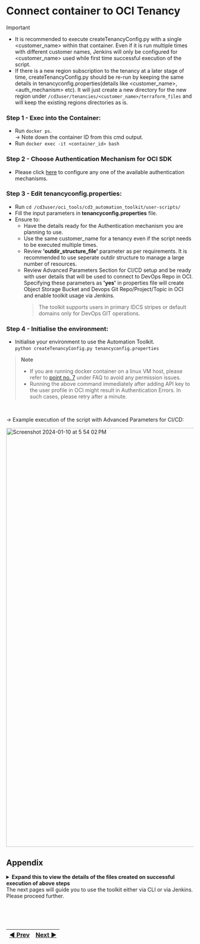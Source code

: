 # Connect container to OCI Tenancy

> [!Important]  
> * It is recommended to execute createTenancyConfig.py with a single <customer_name> within that container. Even if it is run multiple times with different customer names, Jenkins will only be configured for <customer_name> used while first time successful execution of the script.
> * If there is a new region subscription to the tenancy at a later stage of time, createTenancyConfig.py should be re-run by keeping the same details in tenancyconfig.properties(details like <customer_name>, <auth_mechanism> etc). It will just create a new directory for the new region under `/cd3user/tenancies/<customer_name>/terraform_files` and will keep the existing regions directories as is.

### **Step 1 - Exec into the Container**:
* Run  ```docker ps```.
<br> → Note down the container ID from this cmd output.
* Run  ```docker exec -it <container_id> bash```

### **Step 2 - Choose Authentication Mechanism for OCI SDK**</a>
* Please click [here](/cd3_automation_toolkit/documentation/user_guide/Auth_Mechanisms_in_OCI.md) to configure any one of the available authentication mechanisms.
  
### **Step 3 - Edit tenancyconfig.properties**:
* Run ```cd /cd3user/oci_tools/cd3_automation_toolkit/user-scripts/```
* Fill the input parameters in **tenancyconfig.properties** file.
* Ensure to:
    -  Have the details ready for the Authentication mechanism you are planning to use.
    -  Use the same customer_name for a tenancy even if the script needs to be executed multiple times.
    -  Review **'outdir_structure_file'** parameter as per requirements. It is recommended to use seperate outdir structure to manage 
       a large number of resources. <br>
    -  Review Advanced Parameters Section for CI/CD setup and be ready with user details that will be used to connect to DevOps Repo in OCI.              Specifying these parameters as **'yes'** in properties file will create Object Storage Bucket and Devops Git Repo/Project/Topic in OCI 
       and enable toolkit usage via Jenkins.
       > The toolkit supports users in primary IDCS stripes or default domains only for DevOps GIT operations.

 
### **Step 4 - Initialise the environment**:
* Initialise your environment to use the Automation Toolkit.
<br>```python createTenancyConfig.py tenancyconfig.properties```

> <b>Note</b>
> * If you are running docker container on a linux VM host, please refer to [point no. 7](/cd3_automation_toolkit/documentation/user_guide/FAQ.md) under FAQ to avoid any permission issues.
> * Running the above command immediately after adding API key to the user profile in OCI might result in Authentication Errors. In such cases, please retry after a minute.
<br>

→ Example execution of the script with Advanced Parameters for CI/CD:

<img width="1124" alt="Screenshot 2024-01-10 at 5 54 02 PM" src="https://github.com/oracle-devrel/cd3-automation-toolkit/assets/70213341/f8a6774a-da82-4d93-99b6-1bb4ae99fc37">


## Appendix

<details><summary><b> Expand this to view the details of the files created on successful execution of above steps </b></summary>

| Files Generated | At File Path | Comment/Purpose |
| --------------- | ------------ | --------------- |
| setUpOCI.properties | ```/cd3user/tenancies/<customer_name>/<customer_name>_setUpOCI.properties``` | Customer Specific properties |
| outdir_structure_file.properties | ```/cd3user/tenancies/<customer_name>/<customer_name>_outdir_structure_file``` | Customer Specific properties file for outdir structure.<br> This file will not be generated if 'outdir_structure_file' parameter was set to empty(single outdir) in tenancyconfig.properties while running createTenancyConfig.py |
| Region based directories | ```/cd3user/tenancies/<customer_name>/terraform_files``` | Tenancy's subscribed regions based directories for the generation of terraform files.<br>Each region directory will contain individual directory for each service based on the parameter 'outdir_structure_file' |
| Variables File,Provider File, Root and Sub terraform modules | ```/cd3user/tenancies/<customer_name>/terraform_files/<region>``` | Required for terraform to work. Variables file and Provider file will be genrated based on authentication mechanism chosen.|
| out file | ```/cd3user/tenancies/<customer_name>/createTenancyConfig.out``` | This file contains a copy of information displayed as the console output. |
| OCI Config File | ```/cd3user/tenancies/<customer_name>/.config_files/<customer_name>_oci_config``` | Customer specific Config file for OCI API calls. This will have data based on authentication mechanism chosen. |
| Public and Private Key Pair | Copied from ```/cd3user/tenancies/keys/```<br>to<br>```/cd3user/tenancies/<customer_name>/.config_files``` | API Key for authentication mechanism as API_Key are copied to customer specific out directory locations for easy access. |
| GIT Config File | ```/cd3user/tenancies/<customer_name>/.config_files/<customer_name>_git_config``` | Customer specific GIT Config file for OCI Dev Ops GIT operations. This is generated only if use_oci_devops_git is set to yes |
| S3 Credentials File | ```/cd3user/tenancies/<customer_name>/.config_files/<customer_name>_s3_credentials``` | This file contains access key and secret for S3 compatible OS bucket to manage remote terraform state. This is generated only if use_remote_state is set to yes |
| Jenkins Home | ```/cd3user/tenancies/jenkins_home``` | This folder contains jenkins specific data. ```Single Jenkins instance can be setup for a single container.```|
</details>
The next pages will guide you to use the toolkit either via CLI or via Jenkins. Please proceed further.
<br><br>


<br><br>
<div align='center'>

| <a href="/cd3_automation_toolkit/documentation/user_guide/Launch_Docker_container.md">:arrow_backward: Prev</a> | <a href="/cd3_automation_toolkit/documentation/user_guide/Workflows.md">Next :arrow_forward:</a> |
| :---- | -------: |
  
</div>
